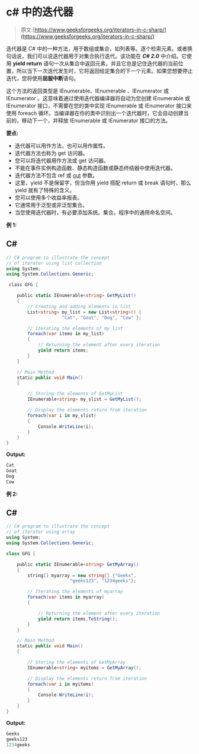 # c# 中的迭代器

> 原文:[https://www.geeksforgeeks.org/iterators-in-c-sharp/](https://www.geeksforgeeks.org/iterators-in-c-sharp/)

迭代器是 C# 中的一种方法，用于数组或集合，如列表等。逐个检索元素。或者换句话说，我们可以说迭代器用于对集合执行迭代。该功能在 ***C# 2.0*** 中介绍。它使用 **yield return** 语句一次从集合中返回元素，并且它总是记住迭代器的当前位置，所以当下一次迭代发生时，它将返回给定集合的下一个元素。如果您想要停止迭代，您将使用**屈服中断**语句。

这个方法的返回类型是 IEnumerable、IEnumerable <t>、IEnumerator 或 IEnumerator <t>。这意味着通过使用迭代器编译器将自动为您创建 IEnumerable 或 IEnumerator 接口，不需要在您的类中实现 IEnumerable 或 IEnumerator 接口来使用 foreach 循环。当编译器在你的类中识别出一个迭代器时，它会自动创建当前的，移动下一个，并释放 IEnumerable 或 IEnumerator 接口的方法。</t></t>

**要点:**

*   迭代器可以用作方法，也可以用作属性。
*   迭代器方法也称为 get 访问器。
*   您可以将迭代器用作方法或 get 访问器。
*   不能在事件实例构造函数、静态构造函数或静态终结器中使用迭代器。
*   迭代器方法不包含 ref 或 [out](https://www.geeksforgeeks.org/out-parameter-with-examples-in-c-sharp/) 参数。
*   这里，yield 不是保留字，但当你用 yield 搭配 return 或 break 语句时，那么 yield 就有了特殊的含义。
*   您可以使用多个收益率报表。
*   它通常用于泛型或非泛型集合。
*   当您使用迭代器时，有必要添加系统。集合。程序中的通用命名空间。

**例 1:**

## C#

```cs
// C# program to illustrate the concept
// of iterator using list collection
using System;
using System.Collections.Generic;

 class GFG {

    public static IEnumerable<string> GetMyList()
    {
        // Creating and adding elements in list
        List<string> my_list = new List<string>() {
                     "Cat", "Goat", "Dog", "Cow" };

        // Iterating the elements of my_list
        foreach(var items in my_list)
        {
            // Returning the element after every iteration
            yield return items;
        }
    }

    // Main Method
    static public void Main()
    {

        // Storing the elements of GetMyList
        IEnumerable<string> my_slist = GetMyList();

        // Display the elements return from iteration
        foreach(var i in my_slist)
        {
            Console.WriteLine(i);
        }
    }
}
```

**Output:** 

```cs
Cat
Goat
Dog
Cow
```

**例 2:**

## C#

```cs
// C# program to illustrate the concept
// of iterator using array
using System;
using System.Collections.Generic;

class GFG {

    public static IEnumerable<string> GetMyArray()
    {
        string[] myarray = new string[] {"Geeks",
                        "geeks123", "1234geeks"};

        // Iterating the elements of myarray
        foreach(var items in myarray)
        {

            // Returning the element after every iteration
            yield return items.ToString();
        }
    }

    // Main Method
    static public void Main()
    {

        // Storing the elements of GetMyArray
        IEnumerable<string> myitems = GetMyArray();

        // Display the elements return from iteration
        foreach(var i in myitems)
        {
            Console.WriteLine(i);
        }
    }
}
```

**Output:** 

```cs
Geeks
geeks123
1234geeks
```